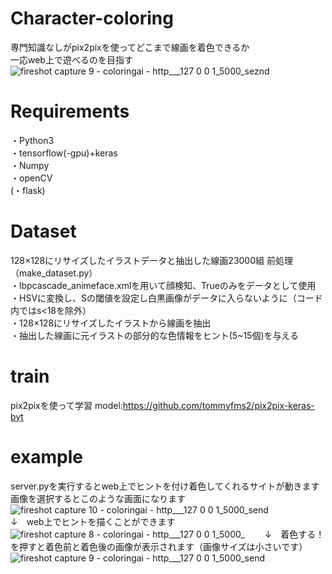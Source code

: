 # Character-coloring
専門知識なしがpix2pixを使ってどこまで線画を着色できるか  
一応web上で遊べるのを目指す
![fireshot capture 9 - coloringai - http___127 0 0 1_5000_seznd](https://user-images.githubusercontent.com/45202725/52843549-c9d20700-3145-11e9-88b8-19417b8b5f70.png)

# Requirements
・Python3  
・tensorflow(-gpu)+keras  
・Numpy  
・openCV  
(・flask)

# Dataset
128×128にリサイズしたイラストデータと抽出した線画23000組
前処理（make_dataset.py）  
・lbpcascade_animeface.xmlを用いて顔検知、Trueのみをデータとして使用  
・HSVに変換し、Sの閾値を設定し白黒画像がデータに入らないように（コード内ではs<18を除外）  
・128×128にリサイズしたイラストから線画を抽出  
・抽出した線画に元イラストの部分的な色情報をヒント(5~15個)を与える  

# train
pix2pixを使って学習
model:https://github.com/tommyfms2/pix2pix-keras-byt

# example
server.pyを実行するとweb上でヒントを付け着色してくれるサイトが動きます
画像を選択するとこのような画面になります
![fireshot capture 10 - coloringai - http___127 0 0 1_5000_send](https://user-images.githubusercontent.com/45202725/52842716-4fa08300-3143-11e9-92e5-f1c04a8d6319.png)  
↓　web上でヒントを描くことができます　　
![fireshot capture 8 - coloringai - http___127 0 0 1_5000_](https://user-images.githubusercontent.com/45202725/52843572-dd7d6d80-3145-11e9-9230-170921214638.png)　　
↓　着色する！を押すと着色前と着色後の画像が表示されます（画像サイズは小さいです）  
![fireshot capture 9 - coloringai - http___127 0 0 1_5000_send](https://user-images.githubusercontent.com/45202725/52843743-54b30180-3146-11e9-8cdf-05fe9daf6d10.png)
